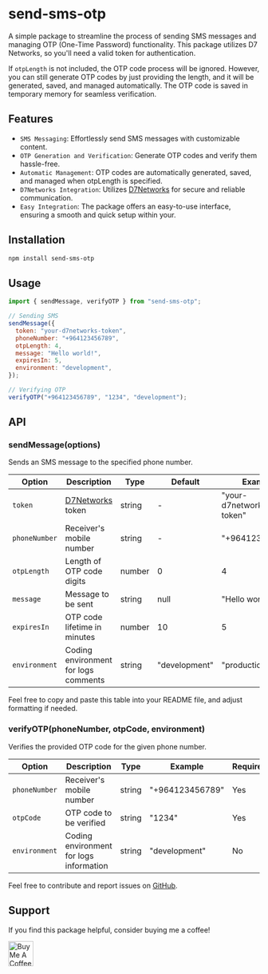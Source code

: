 # send-sms-otp

A simple package to streamline the process of sending SMS messages and managing OTP (One-Time Password) functionality. This package utilizes D7 Networks, so you'll need a valid token for authentication.

If `otpLength` is not included, the OTP code process will be ignored. However, you can still generate OTP codes by just providing the length, and it will be generated, saved, and managed automatically. The OTP code is saved in temporary memory for seamless verification.

## Features

- `SMS Messaging`: Effortlessly send SMS messages with customizable content.
- `OTP Generation and Verification`: Generate OTP codes and verify them hassle-free.
- `Automatic Management`: OTP codes are automatically generated, saved, and managed when otpLength is specified.
- `D7Networks Integration`: Utilizes [D7Networks](https://d7networks.com/) for secure and reliable communication.
- `Easy Integration`: The package offers an easy-to-use interface, ensuring a smooth and quick setup within your.

## Installation

```bash
npm install send-sms-otp
```

## Usage

```javascript
import { sendMessage, verifyOTP } from "send-sms-otp";

// Sending SMS
sendMessage({
  token: "your-d7networks-token",
  phoneNumber: "+964123456789",
  otpLength: 4,
  message: "Hello world!",
  expiresIn: 5,
  environment: "development",
});

// Verifying OTP
verifyOTP("+964123456789", "1234", "development");
```

## API

### sendMessage(options)

Sends an SMS message to the specified phone number.

| Option        | Description                                 | Type   | Default       | Example                 | Required |
| ------------- | ------------------------------------------- | ------ | ------------- | ----------------------- | -------- |
| `token`       | [D7Networks](https://d7networks.com/) token | string | -             | "your-d7networks-token" | Yes      |
| `phoneNumber` | Receiver's mobile number                    | string | -             | "+964123456789"         | Yes      |
| `otpLength`   | Length of OTP code digits                   | number | 0             | 4                       | No       |
| `message`     | Message to be sent                          | string | null          | "Hello world!"          | No       |
| `expiresIn`   | OTP code lifetime in minutes                | number | 10            | 5                       | No       |
| `environment` | Coding environment for logs comments        | string | "development" | "production"            | No       |

Feel free to copy and paste this table into your README file, and adjust formatting if needed.

### verifyOTP(phoneNumber, otpCode, environment)

Verifies the provided OTP code for the given phone number.

| Option        | Description                             | Type   | Example         | Required |
| ------------- | --------------------------------------- | ------ | --------------- | -------- |
| `phoneNumber` | Receiver's mobile number                | string | "+964123456789" | Yes      |
| `otpCode`     | OTP code to be verified                 | string | "1234"          | Yes      |
| `environment` | Coding environment for logs information | string | "development"   | No       |

Feel free to contribute and report issues on [GitHub](https://github.com/alihammad99/send-sms-otp).

## Support

If you find this package helpful, consider buying me a coffee!

<div style="text-align: left;">
  <a href="https://www.buymeacoffee.com/alihammad" target="_blank" rel="noopener noreferrer">
    <img src="https://cdn.buymeacoffee.com/buttons/v2/default-yellow.png" alt="Buy Me A Coffee" height="50">
  </a>
</div>

